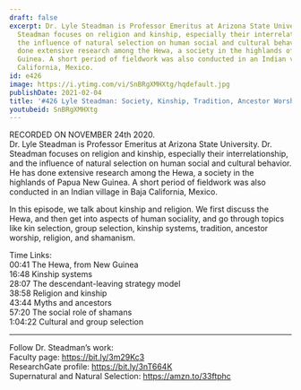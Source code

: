 ```yaml
---
draft: false
excerpt: Dr. Lyle Steadman is Professor Emeritus at Arizona State University. Dr.
  Steadman focuses on religion and kinship, especially their interrelationship, and
  the influence of natural selection on human social and cultural behavior. He has
  done extensive research among the Hewa, a society in the highlands of Papua New
  Guinea. A short period of fieldwork was also conducted in an Indian village in Baja
  California, Mexico.
id: e426
image: https://i.ytimg.com/vi/SnBRgXMHXtg/hqdefault.jpg
publishDate: 2021-02-04
title: '#426 Lyle Steadman: Society, Kinship, Tradition, Ancestor Worship, and Religion'
youtubeid: SnBRgXMHXtg
---
```

RECORDED ON NOVEMBER 24th 2020.  
Dr. Lyle Steadman is Professor Emeritus at Arizona State University. Dr. Steadman focuses on religion and kinship, especially their interrelationship, and the influence of natural selection on human social and cultural behavior. He has done extensive research among the Hewa, a society in the highlands of Papua New Guinea. A short period of fieldwork was also conducted in an Indian village in Baja California, Mexico.

In this episode, we talk about kinship and religion. We first discuss the Hewa, and then get into aspects of human sociality, and go through topics like kin selection, group selection, kinship systems, tradition, ancestor worship, religion, and shamanism.

Time Links:  
00:41  The Hewa, from New Guinea  
16:48  Kinship systems  
28:07  The descendant-leaving strategy model  
38:58  Religion and kinship  
43:44  Myths and ancestors  
57:20  The social role of shamans  
1:04:22  Cultural and group selection

---

Follow Dr. Steadman’s work:  
Faculty page: https://bit.ly/3m29Kc3  
ResearchGate profile: https://bit.ly/3nT664K  
Supernatural and Natural Selection: https://amzn.to/33ftphc
